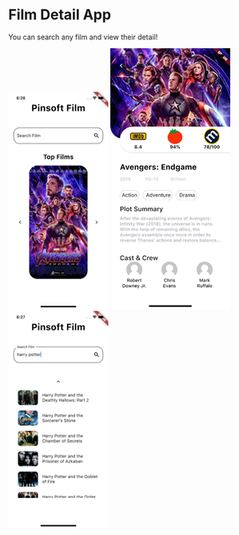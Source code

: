 # Film Detail App

You can search any film and view their detail!

<p float="left">
  <img src="https://github.com/Emrecsmsk/film_detail_app/blob/main/assets/github/1.png?raw=true" width="200" />
  <img src="https://github.com/Emrecsmsk/film_detail_app/blob/main/assets/github/2.png?raw=true)" width="240" /> 
  <img src="https://github.com/Emrecsmsk/film_detail_app/blob/main/assets/github/3.png?raw=true" width="200" />
</p>
